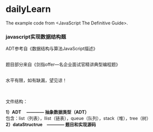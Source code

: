 # dailyLearn
The example code from &lt;JavaScript The Definitive Guide>.

<h3>javascript实现数据结构题</h3>

<div >
ADT参考自《数据结构与算法JavaScript描述》<br/><br/>

题目部分来自《剑指offer—名企业面试官精讲典型编程题》<br/><br/>

水平有限，如有缺漏，望见谅！<br/><br/><br/>


文件结构：<br/>

<strong>1）ADT 　———— 抽象数据类型（ADT）</strong><br/>
	包含：list（列表），llist（链表），queue（队列），stack（堆），tree（树）<br/>
<strong>2）dataStructrue　———— 题目和实现源码</strong>
</div>

	









